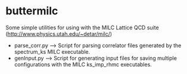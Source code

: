 # buttermilc
Some simple utilities for using with the MILC Lattice QCD suite (http://www.physics.utah.edu/~detar/milc/)

* parse_corr.py --> Script for parsing correlator files generated by the spectrum_ks MILC executable.
* genInput.py --> Script for generating input files for saving multiple configurations with the MILC ks_imp_rhmc executables.
